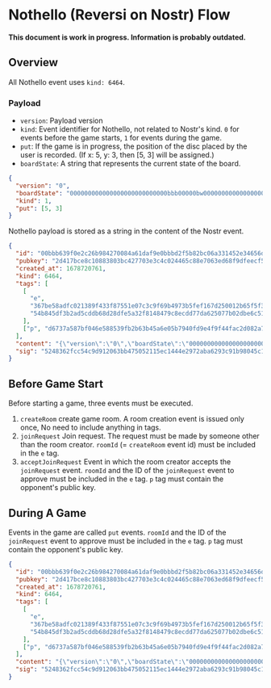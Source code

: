# Nothello (Reversi on Nostr) Flow

**This document is work in progress. Information is probably outdated.**

## Overview

All Nothello event uses `kind: 6464`.

### Payload

- `version`: Payload version
- `kind`: Event identifier for Nothello, not related to Nostr's kind. `0` for events before the game starts, `1` for events during the game.
- `put`: If the game is in progress, the position of the disc placed by the user is recorded. (If x: 5, y: 3, then [5, 3] will be assigned.)
- `boardState`: A string that represents the current state of the board.

```json
{
  "version": "0",
  "boardState": "000000000000000000000000000bbb00000bw00000000000000000000000000",
  "kind": 1,
  "put": [5, 3]
}
```

Nothello payload is stored as a string in the content of the Nostr event.

```json
{
  "id": "00bbb639f0e2c26b984270084a61daf9e0bbbd2f5b82bc06a331452e34656d16",
  "pubkey": "2d417bce8c10883803bc427703e3c4c024465c88e7063ed68f9dfeecf56911ac",
  "created_at": 1678720761,
  "kind": 6464,
  "tags": [
    [
      "e",
      "367be58adfc021389f433f87551e07c3c9f69b4973b5fef167d250012b65f5f3",
      "54b845df3b2ad5cddb68d28dfe5a32f8148479c8ecdd77da625077b02dbe6c51"
    ],
    ["p", "d6737a587bf046e588539fb2b63b45a6e05b7940fd9e4f9f44fac2d082a757bc"]
  ],
  "content": "{\"version\":\"0\",\"boardState\":\"000000000000000000000000000bbb00000bw000000000000000000000000000\",\"kind\":1,\"put\":[5,3]}",
  "sig": "5248362fcc54c9d912063bb475052115ec1444e2972aba6293c91b98045c1330de2a9da6ba033a3bca4850359b3536079ac371a473e4a7872e49189675c85ec4"
}
```

## Before Game Start

Before starting a game, three events must be executed.

1. `createRoom`
create game room. A room creation event is issued only once, No need to include anything in tags.
2. `joinRequest`
Join request. The request must be made by someone other than the room creator.
 `roomId` (= `createRoom` event id) must be included in the `e` tag.
3. `acceptJoinRequest`
Event in which the room creator accepts the `joinRequest` event.
 `roomId` and the ID of the `joinRequest` event to approve must be included in the `e` tag. `p` tag must contain the opponent's public key.

## During A Game

Events in the game are called `put` events.
 `roomId` and the ID of the `joinRequest` event to approve must be included in the `e` tag. `p` tag must contain the opponent's public key.

```json
{
  "id": "00bbb639f0e2c26b984270084a61daf9e0bbbd2f5b82bc06a331452e34656d16",
  "pubkey": "2d417bce8c10883803bc427703e3c4c024465c88e7063ed68f9dfeecf56911ac",
  "created_at": 1678720761,
  "kind": 6464,
  "tags": [
    [
      "e",
      "367be58adfc021389f433f87551e07c3c9f69b4973b5fef167d250012b65f5f3", // Room ID
      "54b845df3b2ad5cddb68d28dfe5a32f8148479c8ecdd77da625077b02dbe6c51" // Last event id
    ],
    ["p", "d6737a587bf046e588539fb2b63b45a6e05b7940fd9e4f9f44fac2d082a757bc"] // opponent's public key
  ],
  "content": "{\"version\":\"0\",\"boardState\":\"000000000000000000000000000bbb00000bw000000000000000000000000000\",\"kind\":1,\"put\":[5,3]}",
  "sig": "5248362fcc54c9d912063bb475052115ec1444e2972aba6293c91b98045c1330de2a9da6ba033a3bca4850359b3536079ac371a473e4a7872e49189675c85ec4"
}
```